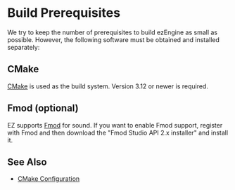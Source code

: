 # Build Prerequisites

We try to keep the number of prerequisites to build ezEngine as small as possible. However, the following software must be obtained and installed separately:

## CMake

[CMake](https://cmake.org/) is used as the build system. Version 3.12 or newer is required.

## Fmod (optional)

EZ supports [Fmod](https://www.fmod.com/) for sound. If you want to enable Fmod support, register with Fmod and then download the "Fmod Studio API 2.x installer" and install it.

## See Also


* [CMake Configuration](cmake-config.md)
